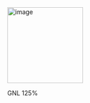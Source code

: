 <img width="172" alt="image" src="https://github.com/ft-Ali/get_next_line/assets/61563425/b53203f3-a2fb-4b69-83be-320d30b30e8e">

GNL 125%
